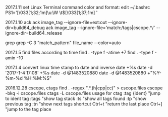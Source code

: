 
2017.1.11
set Linux Terminal command color and format:
edit ~/.bashrc
PS1='\[\033[1;32;1m\]\u:\W \t$\[\033[1;37;1m\] '

2017.1.10
ack
ack image_tag --ignore-file=ext:out --ignore-dir=build64_debug
ack image_tag --ignore-file='match:/tags|cscope.*/' --ignore-dir=build64_release

grep
grep -C 3 "match_pattern" file_name --color=auto

2017.1.5
find files according to time
find . -type f -atime +7
find . -type f -amin -10

2017.1.4
convert linux time stamp to date and inverse
date +%s
date -d '2017-1-4 17:08' +%s
date -d @1483520880
date -d @1483520880 +"%Y-%m-%d %H:%M:%S"

2016.12.28
cscope, ctags
find . -regex ".*\.\(h\|cpp\|cc\)" > cscope.files
cscope -bkq -i cscope.files
ctags -L cscope.files
usage for ctag
:tag {ident}    "jump to ident tag
:tags    "show tag stack
:ts    "show all tags found
:tp    "show previous tag
:tn    "show next tags
shortcut
Ctrl+t    "return the last place
Ctrl+]    "jump to the tag place